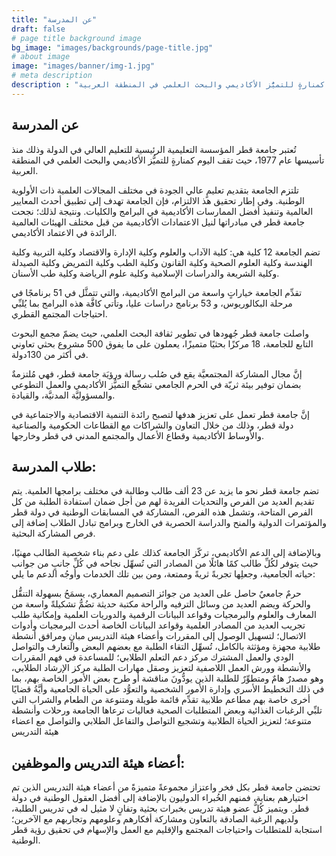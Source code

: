 ```yaml
---
title: "عن المدرسة"
draft: false
# page title background image
bg_image: "images/backgrounds/page-title.jpg"
# about image
image: "images/banner/img-1.jpg"
# meta description
description : "تُعتبر جامعة قطر المؤسسة التعليمية الرئيسية للتعليم العالي في الدولة وذلك منذ تأسيسها عام 1977، حيث تقف اليوم كمنارةٍ للتميُّز الأكاديمي والبحث العلمي في المنطقة العربية."
---
```


## عن المدرسة

تُعتبر جامعة قطر المؤسسة التعليمية الرئيسية للتعليم العالي في الدولة وذلك منذ تأسيسها عام 1977، حيث تقف اليوم كمنارةٍ للتميُّز الأكاديمي والبحث العلمي في المنطقة العربية.

تلتزم الجامعة بتقديم تعليمٍ عالي الجودة في مختلف المجالات العلمية ذات الأولوية الوطنية. وفي إطار تحقيق هذ الالتزام، فإن الجامعة تهدف إلى تطبيق أحدث المعايير العالمية وتنفيذ أفضل الممارسات الأكاديمية في البرامج والكليات. ونتيجة لذلك؛ نجحت جامعة قطر في مبادراتها لنيل الاعتمادات الأكاديمية من قبل مختلف الهيئات العالمية الرائدة في الاعتماد الأكاديمي.

تضم الجامعة 12 كلية هي: كلية الآداب والعلوم وكلية الإدارة والاقتصاد وكلية التربية وكلية الهندسة وكلية العلوم الصحية وكلية القانون  وكلية الطب وكلية التمريض وكلية الصيدلة وكلية الشريعة والدراسات الإسلامية وكلية علوم الرياضة وكلية طب الأسنان.

تقدِّم الجامعة خياراتٍ واسعة من البرامج الأكاديمية، والتي تتمثَّل في 51 برنامجًا في مرحلة البكالوريوس، و 53 برنامج دراسات عليا، وتأتي كافَّة هذه البرامج بما يُلبِّي احتياجات المجتمع القطري.

واصلت جامعة قطر جُهودها في تطوير ثقافة البحث العلمي، حيث يضمّ مجمع البحوث التابع للجامعة، 18 مركزًا بحثيًا متميزًا، يعملون على ما يفوق 500 مشروع بحثي تعاوني في أكثر من 130دولة.

إنَّ مجال المشاركة المجتمعيَّة يقع في صُلب رسالة ورؤيَة جامعة قطر، فهي مُلتزمةٌ بضمان توفير بيئة ثريّة في الحرم الجامعي تشجِّع التميُّز الأكاديمي والعمل التطوعي والمسؤوليَّة المدنيَّة، والقيادة.

إنَّ جامعة قطر تعمل على تعزيز هدفها لتصبح رائدة التنمية الاقتصادية والاجتماعية في دولة قطر، وذلك من خلال التعاون والشراكات مع القطاعات الحكومية والصناعية والأوساط الأكاديمية وقطاع الأعمال والمجتمع المدني في قطر وخارجها.

## طلاب المدرسة:
تضم جامعة قطر نحو ما يزيد عن 23 ألف طالب وطالبة في مختلف برامجها العلمية. يتم تقديم العديد من الفرص والتحديات الفريدة لهم من أجل ضمان استفادة الطلبة من كل الفرص المتاحة، وتشمل هذه الفرص، المشاركة في المسابقات الوطنية في دولة قطر والمؤتمرات الدولية والمنح والدراسة الحصرية في الخارج وبرامج تبادل الطلاب إضافة إلى فرص المشاركة البحثية.

وبالإضافة إلى الدعم الأكاديمي، تركّز الجامعة كذلك على دعم بناء شخصية الطالب مهنيًا، حيث يتوفر لكُلِّ طالب كمًا هائلًا من المصادر التي تُسهِّل نجاحه في كُلِّ جانبٍ من جوانب حياته الجامعية، وجعلِها تجربةً ثريةً وممتعة، ومن بين تلك الخدمات وأوجُه الدعم ما يلي:

حرمٌ جامعيٌ حاصل على العديد من جوائز التصميم المعماري، يسمَحُ بسهولة التنقُّل والحركة ويضم العديد من وسائل الترفيه والراحة
مكتبة حديثة تضُمُّ تشكيلةً واسعة من المعارف والعلوم والبرمجيات وقواعد البيانات الرقمية والدوريات العلمية وإمكانية طلب تجريب العديد من المصادر العلمية وقواعد البيانات الخاصة
أحدث البرمجيات وأدوات الاتصال؛ لتسهيل الوصول إلى المقررات وأعضاء هيئة التدريس
مبانٍ ومرافق أنشطة طلابية مجهزة ومؤثثة بالكامل، تُسهِّل التقاء الطلبة مع بعضهم البعض والتعارف والتواصل الودي والعمل المشترك
مركز دعم التعلم الطلابي؛ للمساعدة في فهم المقررات والأنشطة وورش العمل اللاصفية لتعزيز وصقل مهارات الطلبة
مركز الإرشاد الطلابي، وهو مصدرٌ هامٌ ومتطوِّرٌ للطلبة الذين يودُّونَ مناقشة أو طرح بعض الأمور الخاصة بهم، بما في ذلك التخطيط الأسري وإدارة الأمور الشخصية والتعوُّد على الحياة الجامعية وأيَّةُ قضايًا أخرى خاصة بهم
مطاعم طلابية تقدِّم قائمة طويلة ومتنوعة من الطعام والشراب التي تلبِّي الرغبات الغذائية وبعض المتطلبات الصحية
فعاليات ترعاها الجامعة ورحلات وأنشطة متنوعة؛ لتعزيز الحياة الطلابية وتشجيع التواصل والتفاعل الطلابي والتواصل مع اعضاء هيئة التدريس
## أعضاء هيئة التدريس والموظفين:
تحتضن جامعة قطر بكل فخر واعتزاز مجموعةً متميزةً من أعضاء هيئة التدريس الذين تم اختيارهم بعناية، فمنهم الخُبراء الدوليون بالإضافة إلى أفضل العقول الوطنية في دولة قطر. ويتميز كُلُّ عضو هيئة تدريس بخبرات بحثية وتفانٍ لا مثيل له في تدريس الطلبة، ولديهم الرغبة الصادقة بالتعاون ومشاركة أفكارهم وعلومهم وتجاربهم مع الآخرين؛ استجابة للمتطلبات واحتياجات المجتمع والإقليم مع العمل والإسهام في تحقيق رؤية قطر الوطنية.
